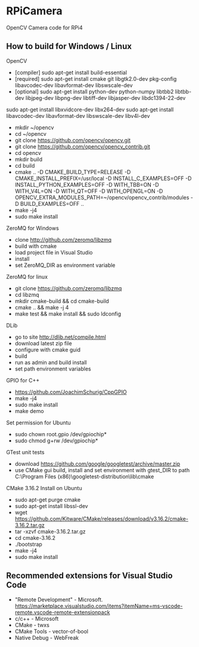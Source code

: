 # RPiCamera
OpenCV Camera code for RPi4

## How to build for Windows / Linux

OpenCV
* [compiler] sudo apt-get install build-essential
* [required] sudo apt-get install cmake git libgtk2.0-dev pkg-config libavcodec-dev libavformat-dev libswscale-dev
* [optional] sudo apt-get install python-dev python-numpy libtbb2 libtbb-dev libjpeg-dev libpng-dev libtiff-dev libjasper-dev libdc1394-22-dev

sudo apt-get install libxvidcore-dev libx264-dev
 sudo apt-get install libavcodec-dev libavformat-dev libswscale-dev libv4l-dev

* mkdir ~/opencv
* cd ~/opencv
* git clone https://github.com/opencv/opencv.git
* git clone https://github.com/opencv/opencv_contrib.git
* cd opencv
* mkdir build
* cd build
* cmake .. -D CMAKE_BUILD_TYPE=RELEASE -D CMAKE_INSTALL_PREFIX=/usr/local -D INSTALL_C_EXAMPLES=OFF -D INSTALL_PYTHON_EXAMPLES=OFF -D WITH_TBB=ON -D WITH_V4L=ON -D WITH_QT=OFF -D WITH_OPENGL=ON -D OPENCV_EXTRA_MODULES_PATH=~/opencv/opencv_contrib/modules -D BUILD_EXAMPLES=OFF ..
* make -j4
* sudo make install


ZeroMQ for Windows

* clone http://github.com/zeromq/libzmq
* build with cmake
* load project file in Visual Studio
* install 
* set ZeroMQ_DIR as environment variable

ZeroMQ for linux
* git clone https://github.com/zeromq/libzmq
* cd libzmq
* mkdir cmake-build && cd cmake-build
* cmake .. && make -j 4
* make test && make install && sudo ldconfig

DLib 
* go to site http://dlib.net/compile.html
* download latest zip file
* configure with cmake guid
* build
* run as admin and build install
* set path environment variables

GPIO for C++
* https://github.com/JoachimSchurig/CppGPIO
* make -j4
* sudo make install
* make demo

Set permission for Ubuntu
* sudo chown root.gpio /dev/gpiochip*
* sudo chmod g+rw /dev/gpiochip*

GTest unit tests
* download https://github.com/google/googletest/archive/master.zip
* use CMake gui
build, install and set environment with gtest_DIR to path C:\Program Files (x86)\googletest-distribution\lib\cmake

CMake 3.16.2 Install on Ubuntu
* sudo apt-get purge cmake
* sudo apt-get install libssl-dev
* wget https://github.com/Kitware/CMake/releases/download/v3.16.2/cmake-3.16.2.tar.gz
* tar -xzvf cmake-3.16.2.tar.gz
* cd cmake-3.16.2
* ./bootstrap
* make -j4
* sudo make install


## Recommended extensions for Visual Studio Code
* "Remote Development" - Microsoft. https://marketplace.visualstudio.com/items?itemName=ms-vscode-remote.vscode-remote-extensionpack
* c/c++ - Microsoft
* CMake - twxs
* CMake Tools - vector-of-bool
* Native Debug - WebFreak
